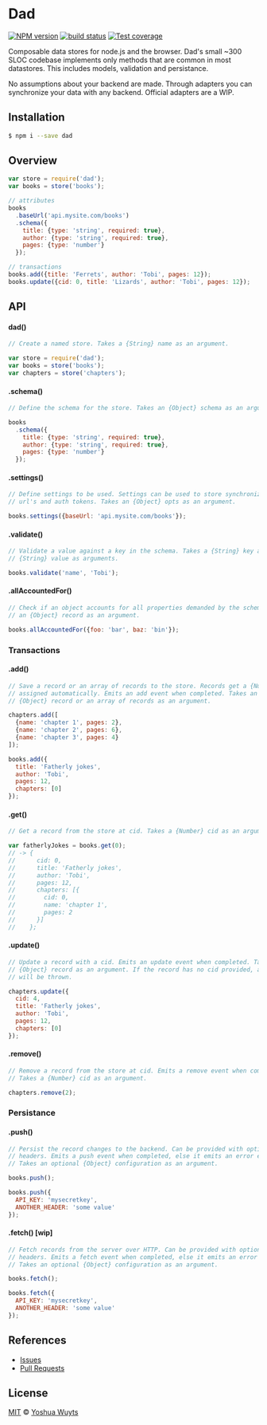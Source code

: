 # Dad
[![NPM version][npm-image]][npm-url] [![build status][travis-image]][travis-url] [![Test coverage][coveralls-image]][coveralls-url]

Composable data stores for node.js and the browser. Dad's small ~300 SLOC codebase implements only methods that are common in most datastores. This includes models, validation and persistance.

No assumptions about your backend are made. Through adapters you can synchronize your data with any backend. Official adapters are a WIP.

## Installation
````bash
$ npm i --save dad
````

## Overview
````js
var store = require('dad');
var books = store('books');

// attributes
books
  .baseUrl('api.mysite.com/books')
  .schema({
    title: {type: 'string', required: true},
    author: {type: 'string', required: true},
    pages: {type: 'number'}
  });

// transactions
books.add({title: 'Ferrets', author: 'Tobi', pages: 12});
books.update({cid: 0, title: 'Lizards', author: 'Tobi', pages: 12});
````
## API
#### dad()
````js
// Create a named store. Takes a {String} name as an argument.

var store = require('dad');
var books = store('books');
var chapters = store('chapters');
````

#### .schema()
````js
// Define the schema for the store. Takes an {Object} schema as an argument.

books
  .schema({
    title: {type: 'string', required: true},
    author: {type: 'string', required: true},
    pages: {type: 'number'}
  });
````

#### .settings()
````js
// Define settings to be used. Settings can be used to store synchronization
// url's and auth tokens. Takes an {Object} opts as an argument.

books.settings({baseUrl: 'api.mysite.com/books'});
````

#### .validate()
```js
// Validate a value against a key in the schema. Takes a {String} key and a
// {String} value as arguments.

books.validate('name', 'Tobi');
```

#### .allAccountedFor()
```js
// Check if an object accounts for all properties demanded by the schema. Takes
// an {Object} record as an argument.

books.allAccountedFor({foo: 'bar', baz: 'bin'});
```

### Transactions
#### .add()
````js
// Save a record or an array of records to the store. Records get a {Number} cid
// assigned automatically. Emits an add event when completed. Takes an
// {Object} record or an array of records as an argument.

chapters.add([
  {name: 'chapter 1', pages: 2},
  {name: 'chapter 2', pages: 6},
  {name: 'chapter 3', pages: 4}
]);

books.add({
  title: 'Fatherly jokes',
  author: 'Tobi',
  pages: 12,
  chapters: [0]
});
````

#### .get()
````js
// Get a record from the store at cid. Takes a {Number} cid as an argument.

var fatherlyJokes = books.get(0);
// -> {
//      cid: 0,
//      title: 'Fatherly jokes',
//      author: 'Tobi',
//      pages: 12,
//      chapters: [{
//        cid: 0,
//        name: 'chapter 1',
//        pages: 2
//      }]
//    };
````

#### .update()
````js
// Update a record with a cid. Emits an update event when completed. Takes an
// {Object} record as an argument. If the record has no cid provided, an error
// will be thrown.

chapters.update({
  cid: 4,
  title: 'Fatherly jokes',
  author: 'Tobi',
  pages: 12,
  chapters: [0]
});
````

#### .remove()
````js
// Remove a record from the store at cid. Emits a remove event when completed.
// Takes a {Number} cid as an argument.

chapters.remove(2);
````

### Persistance
#### .push()
````js
// Persist the record changes to the backend. Can be provided with optional HTTP 
// headers. Emits a push event when completed, else it emits an error event.
// Takes an optional {Object} configuration as an argument.

books.push();

books.push({
  API_KEY: 'mysecretkey',
  ANOTHER_HEADER: 'some value'
});
````

#### .fetch() [wip]
````js
// Fetch records from the server over HTTP. Can be provided with optional HTTP
// headers. Emits a fetch event when completed, else it emits an error event.
// Takes an optional {Object} configuration as an argument.

books.fetch();

books.fetch({
  API_KEY: 'mysecretkey',
  ANOTHER_HEADER: 'some value'
});
````

## References
- [Issues](https://github.com/yoshuawuyts/dad/issues)
- [Pull Requests](https://github.com/yoshuawuyts/dad/pulls)

## License
[MIT](https://tldrlegal.com/license/mit-license) © [Yoshua Wuyts](yoshuawuyts.com)

[npm-image]: https://img.shields.io/npm/v/dad.svg?style=flat
[npm-url]: https://npmjs.org/package/dad
[travis-image]: https://img.shields.io/travis/yoshuawuyts/dad.svg?style=flat
[travis-url]: https://travis-ci.org/yoshuawuyts/dad
[coveralls-image]: https://img.shields.io/coveralls/yoshuawuyts/dad.svg?style=flat
[coveralls-url]: https://coveralls.io/r/yoshuawuyts/dad?branch=master
